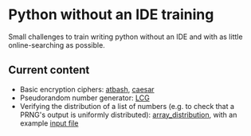 # Python without an IDE training

Small challenges to train writing python without an IDE and with as little online-searching as possible.

## Current content

* Basic encryption ciphers: [atbash](https://github.com/nicolasreich/python_training/blob/main/atbash), [caesar](https://github.com/nicolasreich/python_training/blob/main/caesar)
* Pseudorandom number generator: [LCG](https://github.com/nicolasreich/python_training/blob/main/LCG)
* Verifying the distribution of a list of numbers (e.g. to check that a PRNG's output is uniformly distributed): [array_distribution](https://github.com/nicolasreich/python_training/blob/main/array_distribution), with an example [input file](https://github.com/nicolasreich/python_training/blob/main/input.txt)
